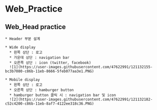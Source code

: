 # Web_Practice   

  ## Web_Head practice
  
    * Header 부분 설계
    
    * Wide display
      * 왼쪽 상단 : 로고
      * 가운데 상단 : navigation bar
      * 오른쪽 상단 : icon (twitter, facebook)
      ![1](https://user-images.githubusercontent.com/47622991/121132155-bc3b7080-c86b-11eb-8666-5feb077aa3e1.PNG)
    
    * Mobile display
      * 왼쪽 상단 : 로고
      * 오른쪽 상단 : hamburger button
      * hamburger button 클릭 시 : navigation bar 및 icon
      ![2](https://user-images.githubusercontent.com/47622991/121132182-c52c4200-c86b-11eb-8af7-4122ee318c36.PNG)

 
    
